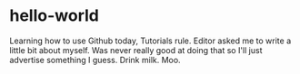 # hello-world
Learning how to use Github today, Tutorials rule.
Editor asked me to write a little bit about myself. Was never really good at doing that so I'll just advertise something I guess. Drink milk. Moo. 
